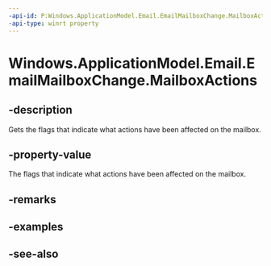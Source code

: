 ----api-id: P:Windows.ApplicationModel.Email.EmailMailboxChange.MailboxActions
-api-type: winrt property
---<!-- Property syntaxpublic Windows.Foundation.Collections.IVector<Windows.ApplicationModel.Email.EmailMailboxAction> MailboxActions { get; }--># Windows.ApplicationModel.Email.EmailMailboxChange.MailboxActions## -descriptionGets the flags that indicate what actions have been affected on the mailbox.## -property-valueThe flags that indicate what actions have been affected on the mailbox.## -remarks## -examples## -see-also